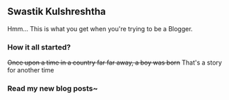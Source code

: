 ## Swastik Kulshreshtha
Hmm... This is what you get when you're trying to be a Blogger.

### How it all started?
~~Once upon a time in a country far far away, a boy was born~~
That's a story for another time

### Read my new blog posts~